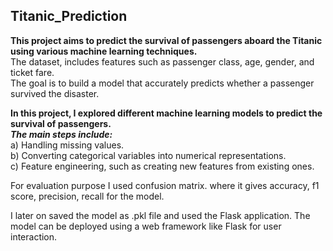 ## Titanic_Prediction

<b>This project aims to predict the survival of passengers aboard the Titanic using various machine learning techniques.</b><br>The dataset, includes features such as passenger class, age, gender, and ticket fare.<br> The goal is to build a model that accurately predicts whether a passenger survived the disaster.

**In this project, I explored different machine learning models to predict the survival of passengers.** <br> ***The main steps include:*** <br>
a) Handling missing values. <br>
b) Converting categorical variables into numerical representations.<br>
c) Feature engineering, such as creating new features from existing ones.<br>

For evaluation purpose I used confusion matrix. where it gives accuracy, f1 score, precision, recall for the model.<br>

I later on saved the model as .pkl file and used the Flask application. The model can be deployed using a web framework like Flask for user interaction.<br>
